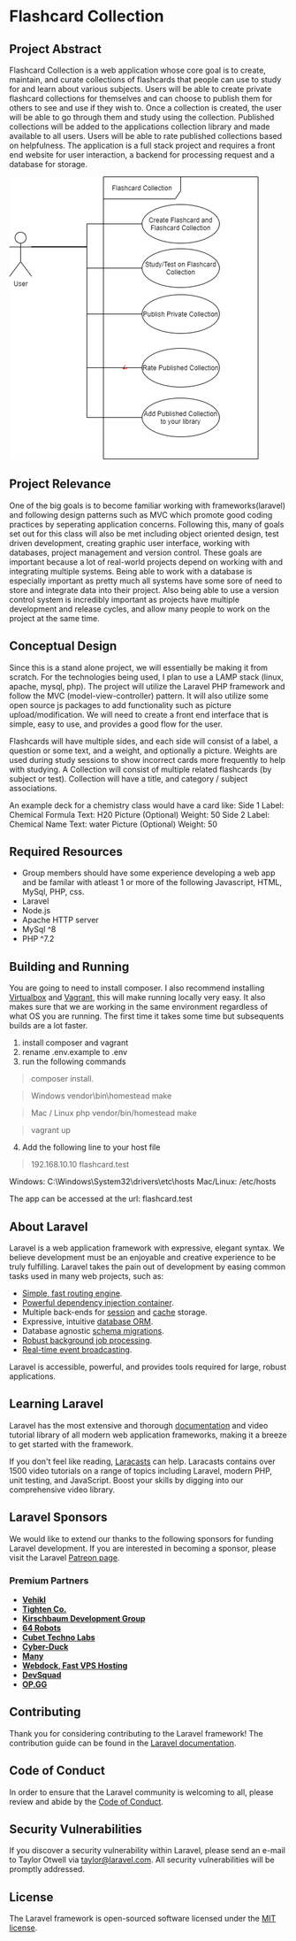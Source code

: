 # Flashcard Collection

## Project Abstract
Flashcard Collection is a web application whose core goal is to create, maintain, and curate collections of flashcards that people can use to study for and learn about various subjects. Users will be able to create private flashcard collections for themselves and can choose to publish them for others to see and use if they wish to. Once a collection is created, the user will be able to go through them and study using the collection. Published collections will be added to the applications collection library and made available to all users. Users will be able to rate published collections based on helpfulness. The application is a full stack project and requires a front end website for user interaction, a backend for processing request and a database for storage. 

![Use Case Image](RishirPatel_FlashcardCollection.png)

## Project Relevance
One of the big goals is to become familiar working with frameworks(laravel) and following design patterns such as MVC which promote good coding practices by seperating application concerns. Following this, many of goals set out for this class will also be met including object oriented design, test driven development, creating graphic user interface, working with databases, project management and version control. These goals are important because a lot of real-world projects depend on working with and integrating multiple systems. Being able to work with a database is especially important as pretty much all systems have some sore of need to store and integrate data into their project. Also being able to use a version control system is incredibly important as projects have multiple development and release cycles, and allow many people to work on the project at the same time.

## Conceptual Design
Since this is a stand alone project, we will essentially be making it from scratch. For the technologies being used, I plan to use a LAMP stack (linux, apache, mysql, php). The project will utilize the Laravel PHP framework and follow the MVC (model-view-controller) pattern. It will also utilize some open source js packages to add functionality such as picture upload/modification. We will need to create a front end interface that is simple, easy to use, and provides a good flow for the user. 

Flashcards will have multiple sides, and each side will consist of a label, a question or some text, and a weight, and optionally a picture. Weights are used during study sessions to show incorrect cards more frequently to help with studying.
A Collection will consist of multiple related flashcards (by subject or test). Collection will have a title, and category / subject associations.

An example deck for a chemistry class would have a card like:
Side 1
Label: Chemical Formula
Text: H20
Picture (Optional)
Weight: 50
Side 2
Label: Chemical Name
Text: water
Picture (Optional)
Weight: 50

## Required Resources
- Group members should have some experience developing a web app and be familar with atleast 1 or more of the following Javascript, HTML, MySql, PHP, css.
- Laravel
- Node.js 
- Apache HTTP server
- MySql ^8
- PHP ^7.2

## Building and Running
You are going to need to install composer. 
I also recommend installing [Virtualbox](https://www.virtualbox.org/wiki/Downloads) and [Vagrant](https://www.vagrantup.com/downloads.html), this will make running locally very easy. 
It also makes sure that we are working in the same environment regardless of what OS you are running.
The first time it takes some time but subsequents builds are a lot faster.

1. install composer and vagrant
2. rename .env.example to .env
3. run the following commands
> composer install.

> Windows
> vendor\bin\homestead make

> Mac / Linux
> php vendor/bin/homestead make

> vagrant up

4. Add the following line to your host file
> 192.168.10.10 flashcard.test

Windows: C:\Windows\System32\drivers\etc\hosts
Mac/Linux: /etc/hosts

The app can be accessed at the url: flashcard.test

## About Laravel

Laravel is a web application framework with expressive, elegant syntax. We believe development must be an enjoyable and creative experience to be truly fulfilling. Laravel takes the pain out of development by easing common tasks used in many web projects, such as:

- [Simple, fast routing engine](https://laravel.com/docs/routing).
- [Powerful dependency injection container](https://laravel.com/docs/container).
- Multiple back-ends for [session](https://laravel.com/docs/session) and [cache](https://laravel.com/docs/cache) storage.
- Expressive, intuitive [database ORM](https://laravel.com/docs/eloquent).
- Database agnostic [schema migrations](https://laravel.com/docs/migrations).
- [Robust background job processing](https://laravel.com/docs/queues).
- [Real-time event broadcasting](https://laravel.com/docs/broadcasting).

Laravel is accessible, powerful, and provides tools required for large, robust applications.

## Learning Laravel

Laravel has the most extensive and thorough [documentation](https://laravel.com/docs) and video tutorial library of all modern web application frameworks, making it a breeze to get started with the framework.

If you don't feel like reading, [Laracasts](https://laracasts.com) can help. Laracasts contains over 1500 video tutorials on a range of topics including Laravel, modern PHP, unit testing, and JavaScript. Boost your skills by digging into our comprehensive video library.

## Laravel Sponsors

We would like to extend our thanks to the following sponsors for funding Laravel development. If you are interested in becoming a sponsor, please visit the Laravel [Patreon page](https://patreon.com/taylorotwell).

### Premium Partners

- **[Vehikl](https://vehikl.com/)**
- **[Tighten Co.](https://tighten.co)**
- **[Kirschbaum Development Group](https://kirschbaumdevelopment.com)**
- **[64 Robots](https://64robots.com)**
- **[Cubet Techno Labs](https://cubettech.com)**
- **[Cyber-Duck](https://cyber-duck.co.uk)**
- **[Many](https://www.many.co.uk)**
- **[Webdock, Fast VPS Hosting](https://www.webdock.io/en)**
- **[DevSquad](https://devsquad.com)**
- **[OP.GG](https://op.gg)**

## Contributing

Thank you for considering contributing to the Laravel framework! The contribution guide can be found in the [Laravel documentation](https://laravel.com/docs/contributions).

## Code of Conduct

In order to ensure that the Laravel community is welcoming to all, please review and abide by the [Code of Conduct](https://laravel.com/docs/contributions#code-of-conduct).

## Security Vulnerabilities

If you discover a security vulnerability within Laravel, please send an e-mail to Taylor Otwell via [taylor@laravel.com](mailto:taylor@laravel.com). All security vulnerabilities will be promptly addressed.

## License

The Laravel framework is open-sourced software licensed under the [MIT license](https://opensource.org/licenses/MIT).
